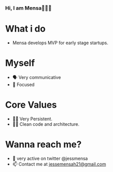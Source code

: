 ### Hi, I am Mensa👋🇬🇭

# What i do
- Mensa develops MVP for early stage startups. 
 
# Myself
- 🗣 Very communicative 
- 🎯 Focused
# Core Values 
- 💪🏿 Very Persistent.
- 🛀🏿 Clean code and architecture.
# Wanna reach me? 
- 💬 very active on twitter @jessmensa
- 📫 Contact me at jessemensah21@gmail.com


